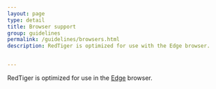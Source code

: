 ```yaml
---
layout: page
type: detail
title: Browser support
group: guidelines
permalink: /guidelines/browsers.html
description: RedTiger is optimized for use with the Edge browser.


---
```


RedTiger is optimized for use in the <a href="https://www.microsoft.com/en-us/windows/microsoft-edge" target="_blank">Edge</a> browser.
